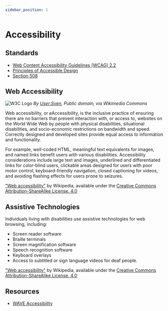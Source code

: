 ```yaml
---
sidebar_position: 1
---
```


# Accessibility

## Standards

- [Web Content Accessibility Guidelines (WCAG) 2.2](https://www.w3.org/TR/WCAG22/)
- [Principles of Accessible Design](https://webaim.org/intro/)
- [Section 508](https://www.section508.gov/)

## Web Accessibility

![W3C Logo](https://upload.wikimedia.org/wikipedia/commons/e/ed/W3C%C2%AE_Icon.svg)
*By [User:Sven](https://commons.wikimedia.org/wiki/File:W3C%C2%AE_Icon.svg), Public domain, via Wikimedia Commons*

Web accessibility, or eAccessibility, is the inclusive practice of ensuring there are no barriers that prevent interaction with, or access to, websites on the World Wide Web by people with physical disabilities, situational disabilities, and socio-economic restrictions on bandwidth and speed. Correctly designed and developed sites provide equal access to information and functionality.

For example, well-coded HTML, meaningful text equivalents for images, and named links benefit users with various disabilities. Accessibility considerations include large text and images, underlined and differentiated links for color-blind users, clickable areas designed for users with poor motor control, keyboard-friendly navigation, closed captioning for videos, and avoiding flashing effects for users prone to seizures.

["Web accessibility"](https://en.wikipedia.org/wiki/Web_accessibility) by Wikipedia, available under the [Creative Commons Attribution-ShareAlike License. 4.0](https://en.wikipedia.org/wiki/Wikipedia:Text_of_the_Creative_Commons_Attribution-ShareAlike_4.0_International_License)

## Assistive Technologies

Individuals living with disabilities use assistive technologies for web browsing, including:

- Screen reader software
- Braille terminals
- Screen magnification software
- Speech recognition software
- Keyboard overlays
- Access to subtitled or sign language videos for deaf people.

["Web accessibility"](https://en.wikipedia.org/wiki/Web_accessibility) by Wikipedia, available under the [Creative Commons Attribution-ShareAlike License. 4.0](https://en.wikipedia.org/wiki/Wikipedia:Text_of_the_Creative_Commons_Attribution-ShareAlike_4.0_International_License)

## Resources

- [WAVE Accessibility](https://wave.webaim.org/)
